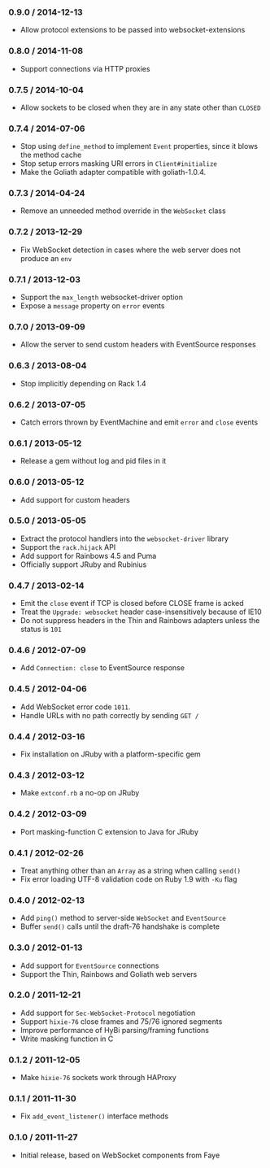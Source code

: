 ### 0.9.0 / 2014-12-13

* Allow protocol extensions to be passed into websocket-extensions


### 0.8.0 / 2014-11-08

* Support connections via HTTP proxies


### 0.7.5 / 2014-10-04

* Allow sockets to be closed when they are in any state other than `CLOSED`


### 0.7.4 / 2014-07-06

* Stop using `define_method` to implement `Event` properties, since it blows the method cache
* Stop setup errors masking URI errors in `Client#initialize`
* Make the Goliath adapter compatible with goliath-1.0.4.


### 0.7.3 / 2014-04-24

* Remove an unneeded method override in the `WebSocket` class


### 0.7.2 / 2013-12-29

* Fix WebSocket detection in cases where the web server does not produce an `env`


### 0.7.1 / 2013-12-03

* Support the `max_length` websocket-driver option
* Expose a `message` property on `error` events


### 0.7.0 / 2013-09-09

* Allow the server to send custom headers with EventSource responses


### 0.6.3 / 2013-08-04

* Stop implicitly depending on Rack 1.4


### 0.6.2 / 2013-07-05

* Catch errors thrown by EventMachine and emit `error` and `close` events


### 0.6.1 / 2013-05-12

* Release a gem without log and pid files in it


### 0.6.0 / 2013-05-12

* Add support for custom headers


### 0.5.0 / 2013-05-05

* Extract the protocol handlers into the `websocket-driver` library
* Support the `rack.hijack` API
* Add support for Rainbows 4.5 and Puma
* Officially support JRuby and Rubinius


### 0.4.7 / 2013-02-14

* Emit the `close` event if TCP is closed before CLOSE frame is acked
* Treat the `Upgrade: websocket` header case-insensitively because of IE10
* Do not suppress headers in the Thin and Rainbows adapters unless the status is `101`


### 0.4.6 / 2012-07-09

* Add `Connection: close` to EventSource response


### 0.4.5 / 2012-04-06

* Add WebSocket error code `1011`.
* Handle URLs with no path correctly by sending `GET /`


### 0.4.4 / 2012-03-16

* Fix installation on JRuby with a platform-specific gem


### 0.4.3 / 2012-03-12

* Make `extconf.rb` a no-op on JRuby


### 0.4.2 / 2012-03-09

* Port masking-function C extension to Java for JRuby


### 0.4.1 / 2012-02-26

* Treat anything other than an `Array` as a string when calling `send()`
* Fix error loading UTF-8 validation code on Ruby 1.9 with `-Ku` flag


### 0.4.0 / 2012-02-13

* Add `ping()` method to server-side `WebSocket` and `EventSource`
* Buffer `send()` calls until the draft-76 handshake is complete


### 0.3.0 / 2012-01-13

* Add support for `EventSource` connections
* Support the Thin, Rainbows and Goliath web servers


### 0.2.0 / 2011-12-21

* Add support for `Sec-WebSocket-Protocol` negotiation
* Support `hixie-76` close frames and 75/76 ignored segments
* Improve performance of HyBi parsing/framing functions
* Write masking function in C


### 0.1.2 / 2011-12-05

* Make `hixie-76` sockets work through HAProxy


### 0.1.1 / 2011-11-30

* Fix `add_event_listener()` interface methods


### 0.1.0 / 2011-11-27

* Initial release, based on WebSocket components from Faye
